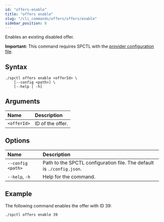 ```yaml
---
id: "offers-enable"
title: "offers enable"
slug: "/cli_commands/offers/offers/enable"
sidebar_position: 8
---
```


Enables an existing disabled offer.

**Important:** This command requires SPCTL with the [provider configuration file](/developers/cli_guides/configure#for-offer-providers).

## Syntax

```
./spctl offers enable <offerId> \
    [--config <path>] \
    [--help | -h]
```

## Arguments

| **Name** | **Description** |
| :- | :- |
| `<offerId>` | ID of the offer. |

## Options

| **Name** |**Description** |
| :- | :- |
| `--config <path>` | Path to the SPCTL configuration file. The default is `./config.json`. |
| `--help`, `-h` | Help for the command. |

## Example

The following command enables the offer with ID 39:

```
./spctl offers enable 39
```